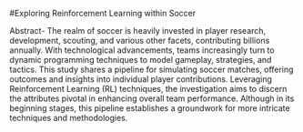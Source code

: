 #Exploring Reinforcement Learning within Soccer

Abstract- The realm of soccer is heavily invested in player research, development, scouting, and various other facets, contributing billions annually. With technological advancements, teams increasingly turn to dynamic programming techniques to model gameplay, strategies, and tactics. This study shares a pipeline for simulating soccer matches, offering outcomes and insights into individual player contributions. Leveraging Reinforcement Learning (RL) techniques, the investigation aims to discern the attributes pivotal in enhancing overall team performance. Although in its beginning stages, this pipeline establishes a groundwork for more intricate techniques and methodologies.
